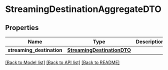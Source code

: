 # StreamingDestinationAggregateDTO

## Properties
Name | Type | Description | Notes
------------ | ------------- | ------------- | -------------
**streaming_destination** | [**StreamingDestinationDTO**](StreamingDestinationDTO.md) |  | 

[[Back to Model list]](../README.md#documentation-for-models) [[Back to API list]](../README.md#documentation-for-api-endpoints) [[Back to README]](../README.md)

